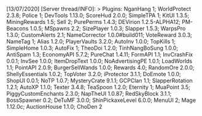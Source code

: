 [13/07/2020] [Server thread/INFO]: > Plugins: NganHang 1; WorldProtect 2.3.8; Police 1; DevTools 1.13.0; ScoreHud 2.0.0; SimpleTPA 1; KitUI 1.3.5; MiningRewards 1.5; Sell 2; PurePerms 1.4.3; DEVirion 1.2.5-ALPHA12; PM-Beacons 1.0.5; MSpawns 2.2; SizePlayer 1.0.3; Slapper 1.5.3; WarpsPro 1.3.0; CustomAlerts 2.1; NameCorrector 1.0.0#build011; VoteReward 3.0.3; NameTag 1; Alias 1.2.0; PlayerVaults 3.2.0; AutoInv 1.0.0; TopKills 1; SimpleHome 1.0.3; AutoFix 1; TheoDoi 1.2.0; TinhNangBoSung 1.0.0; AntiSpam 1.3; EconomyAPI 5.7.2; PureChat 1.4.11; FormAPI 1.1; InvCrashFix 0.0.1; InvSee 1.0.0; ItemDropText 1.0.0; NoAdvertisingPE 1.0.1; LoadWorlds 1.1; PointAPI 2.0.9; BurgerSellWands 1.0.0; Rewards 4.0; RandomOre 2.0.0; ShellyEssentials 1.0.2; TopVoter 3.2.0; iProtector 3.1.1; DoEmote 1.0.0; ShopUI 0.0.1; NoTP 1.0.7; MysteryCrate 9.1.1; GCPClan 1.1; SlapperRotation 1.2.1; AutoXP 1.1.0; Texter 3.4.8; TeaSpoon 1.2.0; Eternity 1; MuaPoint 3.5; PiggyCustomEnchants 2.3.0; NapTheUI 1.0.87; RedSkyBlock 3.1.1; BossSpawner 0.2; DeTuMF 3.0.0; ShinPickaxeLevel 6.0.0; MenuUI 2; Mage 1.12.0c; AuctionHouse 1.1.0; ChoDen 2